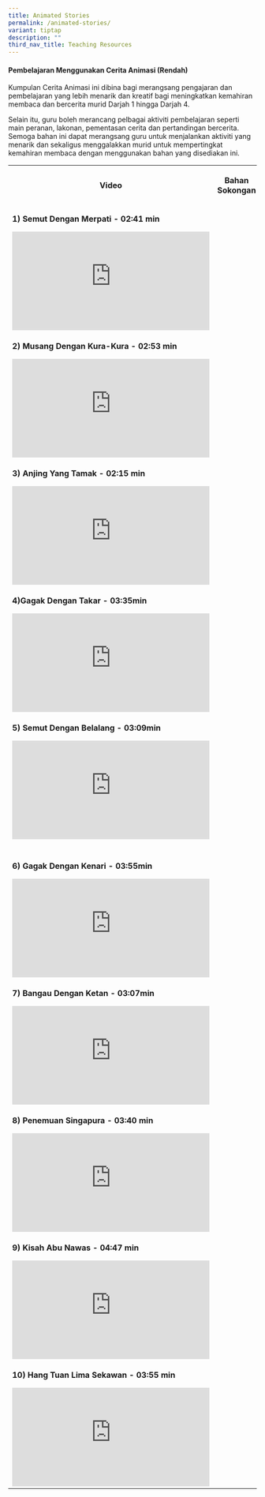 ```yaml
---
title: Animated Stories
permalink: /animated-stories/
variant: tiptap
description: ""
third_nav_title: Teaching Resources
---
```

<h4><strong>Pembelajaran Menggunakan Cerita Animasi (Rendah)</strong></h4>
<p>Kumpulan Cerita Animasi ini dibina bagi merangsang pengajaran dan pembelajaran
yang lebih menarik dan kreatif bagi meningkatkan kemahiran membaca dan
bercerita murid Darjah 1 hingga Darjah 4.</p>
<p>Selain itu, guru boleh merancang pelbagai aktiviti pembelajaran seperti
main peranan, lakonan, pementasan cerita dan pertandingan bercerita. Semoga
bahan ini dapat merangsang guru untuk menjalankan aktiviti yang menarik
dan sekaligus menggalakkan murid untuk mempertingkat kemahiran membaca
dengan menggunakan bahan yang disediakan ini.</p>
<table style="minWidth: 50px">
<colgroup>
<col>
<col>
</colgroup>
<tbody>
<tr>
<th rowspan="1" colspan="1">
<p><strong>Video</strong>
</p>
</th>
<th rowspan="1" colspan="1">
<p><strong>Bahan Sokongan</strong>
</p>
</th>
</tr>
<tr>
<td rowspan="1" colspan="1">
<p><strong>1) Semut Dengan Merpati - 02:41 min</strong>
</p>
<div class="iframe-wrapper">
<iframe height="200" width="400" allowfullscreen="true" frameborder="0" src="https://www.youtube.com/embed/oorh_-jTY74?si=kfp9mklZci8ZkzsE"></iframe>
</div>
</td>
<td rowspan="1" colspan="1">
<p></p>
</td>
</tr>
<tr>
<td rowspan="1" colspan="1">
<p><strong>2) Musang Dengan Kura-Kura - 02:53 min</strong>
</p>
<div class="iframe-wrapper">
<iframe height="200" width="400" allowfullscreen="true" frameborder="0" src="https://www.youtube.com/embed/mlwk7fBzhq0?si=oYIGiLwvrrF0x8SR"></iframe>
</div>
</td>
<td rowspan="1" colspan="1">
<p></p>
</td>
</tr>
<tr>
<td rowspan="1" colspan="1">
<p><strong>3) Anjing Yang Tamak - 02:15 min</strong>
</p>
<div class="iframe-wrapper">
<iframe height="200" width="400" allowfullscreen="true" frameborder="0" src="https://www.youtube.com/embed/mlwk7fBzhq0?si=Yo6v4OnfFDnuPQ7s"></iframe>
</div>
</td>
<td rowspan="1" colspan="1">
<p></p>
</td>
</tr>
<tr>
<td rowspan="1" colspan="1">
<p><strong>4)Gagak Dengan Takar - 03:35min</strong>
</p>
<div class="iframe-wrapper">
<iframe height="200" width="400" allowfullscreen="true" frameborder="0" src="https://www.youtube.com/embed/gmOuCPPna20?si=0ZxEMd1Tc6ohIZ0r"></iframe>
</div>
</td>
<td rowspan="1" colspan="1">
<p></p>
</td>
</tr>
<tr>
<td rowspan="1" colspan="1">
<p><strong>5) Semut Dengan Belalang - 03:09min</strong>
</p>
<div class="iframe-wrapper">
<iframe height="200" width="400" allowfullscreen="true" frameborder="0" src="https://www.youtube.com/embed/GcyXCpfqFR4?si=pXirHWjMY21fmmgq"></iframe>
</div>
</td>
<td rowspan="1" colspan="1">
<p></p>
</td>
</tr>
<tr>
<td rowspan="1" colspan="1">
<p></p>
</td>
<td rowspan="1" colspan="1">
<p></p>
</td>
</tr>
<tr>
<td rowspan="1" colspan="1">
<p><strong>6) Gagak Dengan Kenari - 03:55min</strong>
</p>
<div class="iframe-wrapper">
<iframe height="200" width="400" allowfullscreen="true" frameborder="0" src="https://www.youtube.com/embed/foblHOtZUzw?si=-psIruRGkeNYeSAX"></iframe>
</div>
</td>
<td rowspan="1" colspan="1">
<p></p>
</td>
</tr>
<tr>
<td rowspan="1" colspan="1">
<p><strong>7) Bangau Dengan Ketan - 03:07min</strong>
</p>
<div class="iframe-wrapper">
<iframe height="200" width="400" allowfullscreen="true" frameborder="0" src="https://www.youtube.com/embed/i_EpOvICa9w?si=hkYEWPrMKbG4ApM9"></iframe>
</div>
</td>
<td rowspan="1" colspan="1">
<p></p>
</td>
</tr>
<tr>
<td rowspan="1" colspan="1">
<p><strong>8) Penemuan Singapura - 03:40 min</strong>
</p>
<div class="iframe-wrapper">
<iframe height="200" width="400" allowfullscreen="true" frameborder="0" src="https://www.youtube.com/embed/ktyoLkztvPk?si=jHSPXbM4aU78iZLs"></iframe>
</div>
</td>
<td rowspan="1" colspan="1">
<p></p>
</td>
</tr>
<tr>
<td rowspan="1" colspan="1">
<p><strong>9) Kisah Abu Nawas - 04:47 min</strong>
</p>
<div class="iframe-wrapper">
<iframe height="200" width="400" allowfullscreen="true" frameborder="0" src="https://www.youtube.com/embed/9OFTp2RxVsY?si=ame9p6NFutYIYPjJ"></iframe>
</div>
</td>
<td rowspan="1" colspan="1">
<p></p>
</td>
</tr>
<tr>
<td rowspan="1" colspan="1">
<p><strong>10) Hang Tuan Lima Sekawan - 03:55 min</strong>
</p>
<div class="iframe-wrapper">
<iframe height="200" width="400" allowfullscreen="true" frameborder="0" src="https://www.youtube.com/embed/iJNVj6HAx2U?si=6CXGuw43gYK1DVDB"></iframe>
</div>
</td>
<td rowspan="1" colspan="1">
<p></p>
</td>
</tr>
</tbody>
</table>
<p></p>